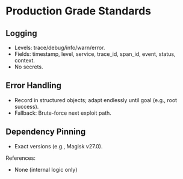 
# Production Grade Standards

## Logging
- Levels: trace/debug/info/warn/error.
- Fields: timestamp, level, service, trace_id, span_id, event, status, context.
- No secrets.

## Error Handling
- Record in structured objects; adapt endlessly until goal (e.g., root success).
- Fallback: Brute-force next exploit path.

## Dependency Pinning
- Exact versions (e.g., Magisk v27.0).

References:
- None (internal logic only)
